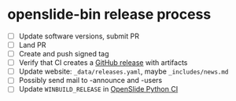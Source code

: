 # openslide-bin release process

- [ ] Update software versions, submit PR
- [ ] Land PR
- [ ] Create and push signed tag
- [ ] Verify that CI creates a [GitHub release](https://github.com/openslide/openslide-bin/releases/) with artifacts
- [ ] Update website: `_data/releases.yaml`, maybe `_includes/news.md`
- [ ] Possibly send mail to -announce and -users
- [ ] Update `WINBUILD_RELEASE` in [OpenSlide Python CI](https://github.com/openslide/openslide-python/blob/main/.github/workflows/python.yml)
